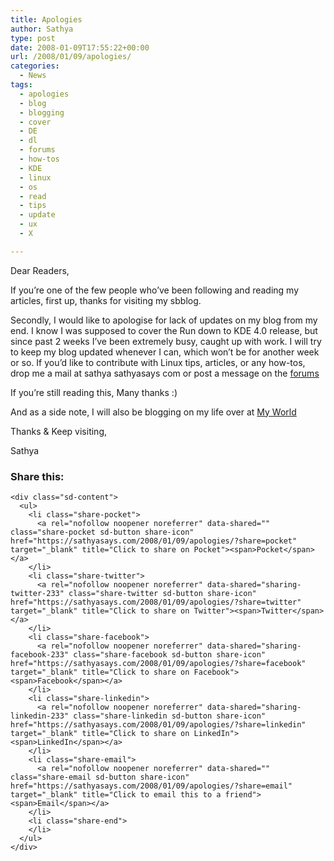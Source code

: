 ```yaml
---
title: Apologies
author: Sathya
type: post
date: 2008-01-09T17:55:22+00:00
url: /2008/01/09/apologies/
categories:
  - News
tags:
  - apologies
  - blog
  - blogging
  - cover
  - DE
  - dl
  - forums
  - how-tos
  - KDE
  - linux
  - os
  - read
  - tips
  - update
  - ux
  - X

---
```

Dear Readers,
  
If you&#8217;re one of the few people who&#8217;ve been following and reading my articles, first up, thanks for visiting my sbblog.
  
Secondly, I would like to apologise for lack of updates on my blog from my end. I know I was supposed to cover the Run down to KDE 4.0 release, but since past 2 weeks I&#8217;ve been extremely busy, caught up with work. I will try to keep my blog updated whenever I can, which won&#8217;t be for another week or so. If you&#8217;d like to contribute with Linux tips, articles, or any how-tos, drop me a mail at sathya <at> sathyasays <dot> com or post a message on the [forums][1]

If you&#8217;re still reading this, Many thanks :)

And as a side note, I will also be blogging on my life over at [My World][2]

Thanks & Keep visiting,
  
Sathya

<div class="sharedaddy sd-sharing-enabled">
  <div class="robots-nocontent sd-block sd-social sd-social-icon-text sd-sharing">
    <h3 class="sd-title">
      Share this:
    </h3>
    
    <div class="sd-content">
      <ul>
        <li class="share-pocket">
          <a rel="nofollow noopener noreferrer" data-shared="" class="share-pocket sd-button share-icon" href="https://sathyasays.com/2008/01/09/apologies/?share=pocket" target="_blank" title="Click to share on Pocket"><span>Pocket</span></a>
        </li>
        <li class="share-twitter">
          <a rel="nofollow noopener noreferrer" data-shared="sharing-twitter-233" class="share-twitter sd-button share-icon" href="https://sathyasays.com/2008/01/09/apologies/?share=twitter" target="_blank" title="Click to share on Twitter"><span>Twitter</span></a>
        </li>
        <li class="share-facebook">
          <a rel="nofollow noopener noreferrer" data-shared="sharing-facebook-233" class="share-facebook sd-button share-icon" href="https://sathyasays.com/2008/01/09/apologies/?share=facebook" target="_blank" title="Click to share on Facebook"><span>Facebook</span></a>
        </li>
        <li class="share-linkedin">
          <a rel="nofollow noopener noreferrer" data-shared="sharing-linkedin-233" class="share-linkedin sd-button share-icon" href="https://sathyasays.com/2008/01/09/apologies/?share=linkedin" target="_blank" title="Click to share on LinkedIn"><span>LinkedIn</span></a>
        </li>
        <li class="share-email">
          <a rel="nofollow noopener noreferrer" data-shared="" class="share-email sd-button share-icon" href="https://sathyasays.com/2008/01/09/apologies/?share=email" target="_blank" title="Click to email this to a friend"><span>Email</span></a>
        </li>
        <li class="share-end">
        </li>
      </ul>
    </div>
  </div>
</div>

 [1]: http://forums.sathyasays.com
 [2]: http://sathyasays.com/myworld
